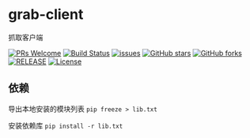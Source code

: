 # grab-client
抓取客户端

[![PRs Welcome](https://img.shields.io/badge/PRs-welcome-brightgreen.svg)](https://github.com/college-design/grab-client/pulls)
[![Build Status](https://travis-ci.org/college-design/grab-client.svg?branch=master)](https://travis-ci.org/college-design/grab-client)
[![issues](https://img.shields.io/github/issues/college-design/grab-client.svg)](https://github.com/college-design/grab-client/issues)
[![GitHub stars](https://img.shields.io/github/stars/college-design/grab-client.svg?style=social&label=Stars)](https://github.com/college-design/grab-client)
[![GitHub forks](https://img.shields.io/github/forks/college-design/grab-client.svg?style=social&label=Fork)](https://github.com/college-design/grab-client)
[![RELEASE](https://img.shields.io/github/release/college-design/grab-client.svg)](https://github.com/college-design/grab-client/releases)
[![License](https://img.shields.io/badge/license-MIT-blue.svg)](LICENSE)

## 依赖

导出本地安装的模块列表
`pip freeze > lib.txt`

安装依赖库
`pip install -r lib.txt`
